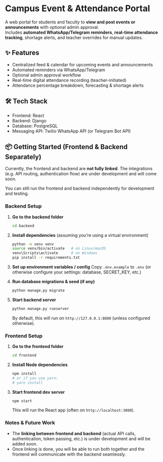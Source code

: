 # Campus Event & Attendance Portal

A web portal for students and faculty to **view and post events or announcements** with optional admin approval.  
Includes **automated WhatsApp/Telegram reminders**, **real-time attendance tracking**, shortage alerts, and teacher overrides for manual updates.

## ✨ Features
- Centralized feed & calendar for upcoming events and announcements  
- Automated reminders via WhatsApp/Telegram
- Optional admin approval workflow  
- Real-time digital attendance recording (teacher-initiated)  
- Attendance percentage breakdown, forecasting & shortage alerts  

## 🛠 Tech Stack
- Frontend: React  
- Backend: Django  
- Database: PostgreSQL  
- Messaging API: Twilio WhatsApp API (or Telegram Bot API)


## 📦 Getting Started (Frontend & Backend Separately)

Currently, the frontend and backend are **not fully linked**. The integrations (e.g. API routing, authentication flow) are under development and will come soon.

You can still run the frontend and backend independently for development and testing.

### Backend Setup

1. **Go to the backend folder**  
   ```bash
   cd backend


2. **Install dependencies**
   (assuming you’re using a virtual environment)

   ```bash
   python -m venv venv
   source venv/bin/activate   # on Linux/macOS  
   venv\Scripts\activate      # on Windows  
   pip install -r requirements.txt
   ```

3. **Set up environment variables / config**
   Copy `.env.example` to `.env` (or otherwise configure your settings: database, SECRET_KEY, etc.)

4. **Run database migrations & seed (if any)**

   ```bash
   python manage.py migrate
   ```

5. **Start backend server**

   ```bash
   python manage.py runserver
   ```

   By default, this will run on `http://127.0.0.1:8000` (unless configured otherwise).

### Frontend Setup

1. **Go to the frontend folder**

   ```bash
   cd frontend
   ```

2. **Install Node dependencies**

   ```bash
   npm install
   # or if you use yarn:
   # yarn install
   ```


3. **Start frontend dev server**

   ```bash
   npm start
   ```

   This will run the React app (often on `http://localhost:3000`).

### Notes & Future Work

* The **linking between frontend and backend** (actual API calls, authentication, token passing, etc.) is under development and will be added soon.
* Once linking is done, you will be able to run both together and the frontend will communicate with the backend seamlessly.


